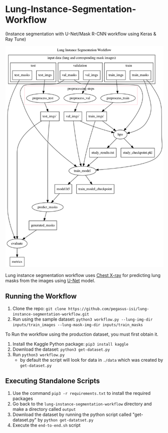 # Lung-Instance-Segmentation-Workflow 
(Instance segmentation with U-Net/Mask R-CNN workflow using Keras &amp; Ray Tune)

![workflow](img/workflow.png)

Lung instance segmentation workflow uses [Chest X-ray](https://www.ncbi.nlm.nih.gov/pmc/articles/PMC4256233/) for predicting lung masks from the images using [U-Net](https://arxiv.org/abs/1505.04597) model. 

## Running the Workflow

1. Clone the repo: `git clone https://github.com/pegasus-isi/lung-instance-segmentation-workflow.git`
2. Run using the sample dataset: `python3 workflow.py --lung-img-dir inputs/train_images --lung-mask-img-dir inputs/train_masks`

To Run the workflow using the production dataset, you must first obtain it.
1. Install the Kaggle Python package: `pip3 install kaggle`
2. Download the dataset: `python3 get-dataset.py`
3. Run `python3 workflow.py`
    - by default the script will look for data in `./data` which was created by `get-dataset.py`

## Executing Standalone Scripts

1. Use the command `pip3 -r requirements.txt` to install the required packages
2. Go back to the `lung-instance-segmentation-workflow` directory and make a directory called `output`
3. Download the dataset by running the python script called "get-dataset.py" by `python get-datatset.py`
4. Execute the `end-to-end.sh` script
